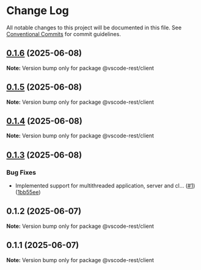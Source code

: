 # Change Log

All notable changes to this project will be documented in this file.
See [Conventional Commits](https://conventionalcommits.org) for commit guidelines.

## [0.1.6](https://github.com/orshefi/vscode-extension-rest-webview/compare/v0.1.5...v0.1.6) (2025-06-08)

**Note:** Version bump only for package @vscode-rest/client

## [0.1.5](https://github.com/orshefi/vscode-extension-rest-webview/compare/v0.1.4...v0.1.5) (2025-06-08)

**Note:** Version bump only for package @vscode-rest/client

## [0.1.4](https://github.com/orshefi/vscode-extension-rest-webview/compare/v0.1.3...v0.1.4) (2025-06-08)

**Note:** Version bump only for package @vscode-rest/client

## [0.1.3](https://github.com/orshefi/vscode-extension-rest-webview/compare/v0.1.2...v0.1.3) (2025-06-08)

### Bug Fixes

- Implemented support for multithreaded application, server and cl… ([#1](https://github.com/orshefi/vscode-extension-rest-webview/issues/1)) ([1bb55ee](https://github.com/orshefi/vscode-extension-rest-webview/commit/1bb55ee4d560cbe87144908a48e00ffa37465832))

## 0.1.2 (2025-06-07)

**Note:** Version bump only for package @vscode-rest/client

## 0.1.1 (2025-06-07)

**Note:** Version bump only for package @vscode-rest/client
